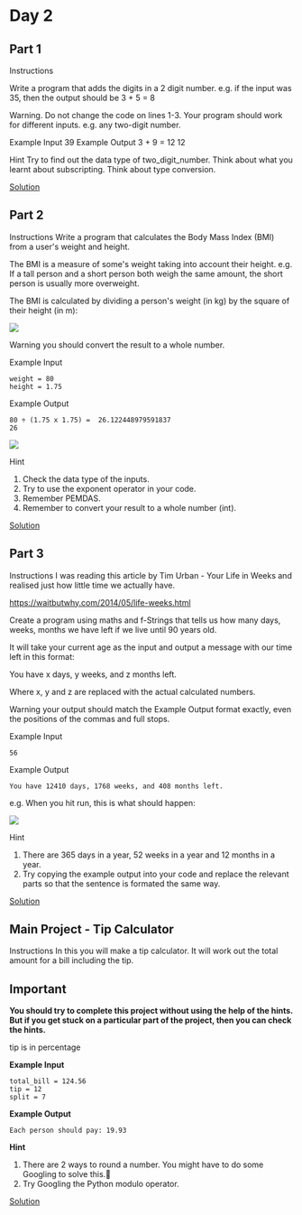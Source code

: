 # Day 2

## Part 1
Instructions

Write a program that adds the digits in a 2 digit number. e.g. if the input was 35, then the output should be 3 + 5 = 8

Warning. Do not change the code on lines 1-3. Your program should work for different inputs. e.g. any two-digit number.

Example Input
39
Example Output
3 + 9 = 12
12

Hint
Try to find out the data type of two_digit_number.
Think about what you learnt about subscripting.
Think about type conversion.

[Solution](https://repl.it/@appbrewery/day-2-1-solution)

## Part 2
Instructions
Write a program that calculates the Body Mass Index (BMI) from a user's weight and height.

The BMI is a measure of some's weight taking into account their height. e.g. If a tall person and a short person both weigh the same amount, the short person is usually more overweight.

The BMI is calculated by dividing a person's weight (in kg) by the square of their height (in m):

![](https://cdn.fs.teachablecdn.com/jKHjnLrNQjqzdz3MTMyv)

Warning you should convert the result to a whole number.

Example Input
```
weight = 80
height = 1.75
```
Example Output
```
80 ÷ (1.75 x 1.75) =  26.122448979591837
26
```
![](https://cdn.fs.teachablecdn.com/wmjVjddeSmGj0QVtOUrE)

Hint
1. Check the data type of the inputs.
2. Try to use the exponent operator in your code.
3. Remember PEMDAS.
4. Remember to convert your result to a whole number (int).

[Solution](https://repl.it/@appbrewery/day-2-2-solution)


## Part 3

Instructions
I was reading this article by Tim Urban - Your Life in Weeks and realised just how little time we actually have.

https://waitbutwhy.com/2014/05/life-weeks.html

Create a program using maths and f-Strings that tells us how many days, weeks, months we have left if we live until 90 years old.

It will take your current age as the input and output a message with our time left in this format:

You have x days, y weeks, and z months left.

Where x, y and z are replaced with the actual calculated numbers.

Warning your output should match the Example Output format exactly, even the positions of the commas and full stops.

Example Input
```
56
```
Example Output
```
You have 12410 days, 1768 weeks, and 408 months left.
```
e.g. When you hit run, this is what should happen:

![](https://cdn.fs.teachablecdn.com/RjqBViZQpyVTv7XY6cfA)

Hint
1. There are 365 days in a year, 52 weeks in a year and 12 months in a year.
2. Try copying the example output into your code and replace the relevant parts so that the sentence is formated the same way.

[Solution](https://repl.it/@appbrewery/day-2-3-solution)

## Main Project - Tip Calculator

Instructions
In this you will make a tip calculator. It will work out the total amount for a bill including the tip.

## Important

**You should try to complete this project without using the help of the hints. But if you get stuck on a particular part of the project, then you can check the hints.**

tip is in percentage


**Example Input**
```
total_bill = 124.56
tip = 12
split = 7
```

**Example Output**
```
Each person should pay: 19.93
```

**Hint**
1. There are 2 ways to round a number. You might have to do some Googling to solve this.💪
2. Try Googling the Python modulo operator.

[Solution](https://repl.it/@appbrewery/day-2-4-solution)

